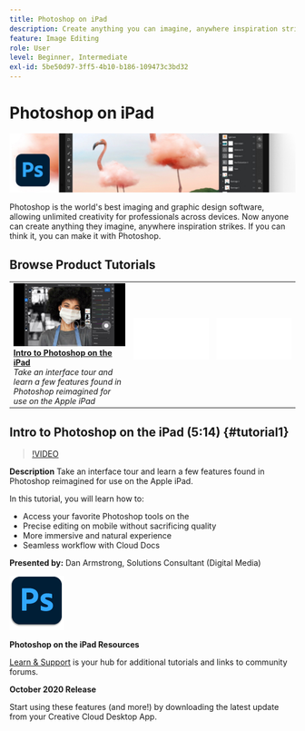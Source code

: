 ```yaml
---
title: Photoshop on iPad
description: Create anything you can imagine, anywhere inspiration strikes with Photoshop on iPad
feature: Image Editing
role: User
level: Beginner, Intermediate
exl-id: 5be50d97-3ff5-4b10-b186-109473c3bd32
---
```

# Photoshop on iPad

![Tutorial Hero Image](../assets/PSoniPad.jpg)

Photoshop is the world's best imaging and graphic design software, allowing unlimited creativity for professionals across devices. Now anyone can create anything they imagine, anywhere inspiration strikes. If you can think it, you can make it with Photoshop.

## Browse Product Tutorials

<table style="table-layout:fixed">
<tr>
 <td>
   <a href="photoshopipad.md#tutorial1">
      <img alt="Intro to Photoshop on the iPad" src="../assets/PSiPad_thumbnail.jpg" />
   </a>
    <div>
   <a href="photoshopipad.md#tutorial1"><strong>Intro to Photoshop on the iPad</strong></a>
    </div>
    <em>Take an interface tour and learn a few features found in Photoshop reimagined for use on the Apple iPad</em>
    <br>
  </td>
  <td>
    <img alt="Spacer" src="../assets/Whitespacer.png" />
    <div>
    <br>
  </td>
  <td>
    <img alt="Spacer" src="../assets/Whitespacer.png" />
    <div>
    <br>
  </td>
</tr>
</table>

## Intro to Photoshop on the iPad (5:14) {#tutorial1}

>[!VIDEO](https://video.tv.adobe.com/v/326899?hidetitle=true)

**Description**
Take an interface tour and learn a few features found in Photoshop reimagined for use on the Apple iPad. 

In this tutorial, you will learn how to:
* Access your favorite Photoshop tools on the 
* Precise editing on mobile without sacrificing quality
* More immersive and natural experience
* Seamless workflow with Cloud Docs

**Presented by:**
Dan Armstrong, Solutions Consultant (Digital Media)

![Photoshop on the iPad Logo](../assets/ps_appicon_96.png)

**Photoshop on the iPad Resources**

[Learn & Support](https://helpx.adobe.com/support/photoshop.html) is your hub for additional tutorials and links to community forums.

**October 2020 Release**

Start using these features (and more!) by downloading the latest update from your Creative Cloud Desktop App.
